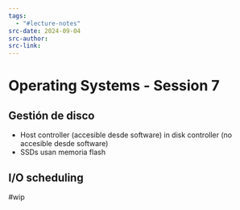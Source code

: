 ```yaml
---
tags:
  - "#lecture-notes"
src-date: 2024-09-04
src-author: 
src-link:
---
```

# Operating Systems - Session 7

## Gestión de disco

- Host controller (accesible desde software) in disk controller (no accesible desde software)
- SSDs usan memoria flash

## I/O scheduling

#wip 

